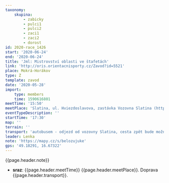 ```yaml
---
taxonomy:
    skupina:
        - zabicky
        - pulci1
        - pulci2
        - zaci1
        - zaci2
        - dorost
id: 2020-race_1426
start: '2020-06-24'
end: '2020-06-24'
title: 'Jml: Mistrovství oblasti ve štafetách'
link: 'http://oris.orientacnisporty.cz/Zavod?id=5521'
place: Mokrá-Horákov
type: Z
template: zavod
date: '2020-05-28'
import:
    type: members
    time: 1590616801
meetTime: '15:50'
meetPlace: 'Slatina, ul. Hviezdoslavova, zastávka Vozovna Slatina (https://mapy.cz/s/belozujuke)'
eventTypeDescription: ''
startTime: '17:30'
map: ''
terrain: ''
transport: 'autobusem - odjezd od vozovny Slatina, cesta zpět bude možnost dopravy až k Bohémě.'
leader: Lenka
note: 'https://mapy.cz/s/belozujuke'
gps: '49.18291, 16.67322'
---
```

{{page.header.note}}
* **sraz**: {{page.header.meetTime}} {{page.header.meetPlace}}. Doprava {{page.header.transport}}.
